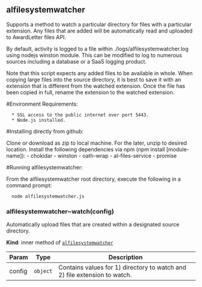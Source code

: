 <a name="module_alfilesystemwatcher"></a>
## alfilesystemwatcher
Supports a method to watch a particular directory for files with a particular extension.                 Any files that are added will be automatically read and uploaded to AwardLetter files API.  By default, activity is logged to a file within ./logs/alfilesystemwatcher.log using  nodejs winston module. This can be modified to log to numerous sources including a  database or a SaaS logging product.    Note that this script expects any added files to be available in whole. When copying large files  into the source directory, it is best to save it with an extension that is different from the  watched extension. Once the file has been copied in full, rename the extension to the watched  extension.  #Environment Requirements:      * SSL access to the public internet over port 5443.      * Node.js installed.  #Installing directly from github:  Clone or download as zip to local machine. For the later, unzip to desired location.  Install the following dependencies via npm (npm install [module-name]):      - chokidar      - winston      - oath-wrap      - al-files-service      - promise  #Running alfilesystemwatcher:  From the alfliesystemwatcher root directory, execute the following in a command prompt:      node alfilesystemwatcher.js

<a name="module_alfilesystemwatcher..watch"></a>
### alfilesystemwatcher~watch(config)
Automatically upload files that are created within a designated source directory.

**Kind**: inner method of <code>[alfilesystemwatcher](#module_alfilesystemwatcher)</code>  

| Param | Type | Description |
| --- | --- | --- |
| config | <code>object</code> | Contains values for 1) directory to watch and 2) file extension to watch. |

